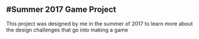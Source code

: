 #Summer 2017 Game Project
---------------------
This project was designed by me in the summer of 2017 to learn more about the design challenges that go into making a game
